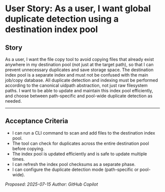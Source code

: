 # User Story: As a user, I want global duplicate detection using a destination index pool

## Story

As a user, I want the file copy tool to avoid copying files that already exist anywhere in my destination pool (not just at the target path), so that I can prevent unnecessary duplicates and save storage space. The destination index pool is a separate index and must not be confused with the main job/copy database. All duplicate detection and indexing must be performed according to the canonical uidpath abstraction, not just raw filesystem paths. I want to be able to update and maintain this index pool efficiently, and choose between path-specific and pool-wide duplicate detection as needed.

---

## Acceptance Criteria
- I can run a CLI command to scan and add files to the destination index pool.
- The tool can check for duplicates across the entire destination pool before copying.
- The index pool is updated efficiently and is safe to update multiple times.
- I can refresh the index pool checksums as a separate phase.
- I can configure the duplicate detection mode (path-specific or pool-wide).

_Proposed: 2025-07-15_
_Author: GitHub Copilot_
